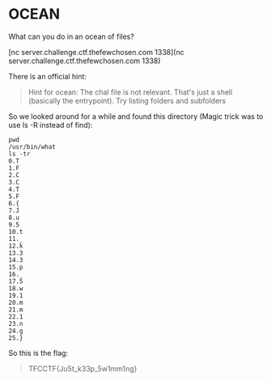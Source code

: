 # OCEAN
What can you do in an ocean of files?

[nc server.challenge.ctf.thefewchosen.com 1338](nc server.challenge.ctf.thefewchosen.com 1338)

There is an official hint: 

> Hint for ocean:
> The chal file is not relevant. That's just a shell (basically the entrypoint). Try listing folders and subfolders

So we looked around for a while and found this directory (Magic trick was to use ls -R instead of find):

```shell
pwd
/usr/bin/what
ls -tr
0.T
1.F
2.C
3.C
4.T
5.F
6.{
7.J
8.u
9.5
10.t
11._
12.k
13.3
14.3
15.p
16._
17.5
18.w
19.1
20.m
21.m
22.1
23.n
24.g
25.}
```

So this is the flag:

> TFCCTF{Ju5t_k33p_5w1mm1ng}
